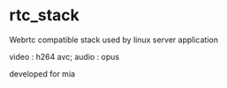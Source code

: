 # rtc_stack
Webrtc compatible stack used by linux server application

video : h264 avc; audio : opus

developed for mia
